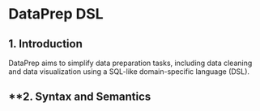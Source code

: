 # **DataPrep DSL**

## **1. Introduction**
DataPrep aims to simplify data preparation tasks, including data cleaning and data visualization using a SQL-like domain-specific language (DSL).

## **2. Syntax and Semantics


